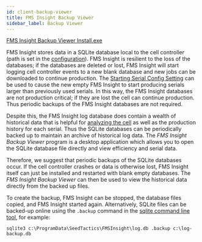 ```yaml
---
id: client-backup-viewer
title: FMS Insight Backup Viewer
sidebar_label: Backup Viewer
---
```


[FMS Insight Backup Viewer Install.exe](/installers/FMS%20Insight%20Backup%20Viewer%20Install.exe)

FMS Insight stores data in a SQLite database local to the cell controller
(path is set in the [configuration](server-config.md)). FMS Insight is
resilient to the loss of the databases; if the databases are deleted or lost,
FMS Insight will start logging cell controller events to a new blank database
and new jobs can be downloaded to continue production. The [Starting Serial
Config Setting](server-config.md) can be used to cause the new empty FMS
Insight to start producing serials larger than previously used serials. In
this way, the FMS Insight databases are not production critical; if they are
lost the cell can continue production. Thus periodic backups of the FMS
Insight databases are not required.

Despite this, the FMS Insight log database does contain a wealth of
historical data that is helpful for [analyzing the
cell](client-efficiency.md) as well as the production history for each
serial. Thus the SQLite databases can be periodically backed up to maintain
an archive of historical log data. The _FMS Insight Backup Viewer_ program is
a desktop application which allows you to open the SQLite database file
directly and view efficiency and serial data.

Therefore, we suggest that periodic backups of the SQLite databases occur. If
the cell controller crashes or data is otherwise lost, FMS Insight itself can
just be installed and restarted with blank empty databases. The _FMS Insight Backup Viewer_ can
then be used to view the historical data directly from the backed up files.

To create the backup, FMS Insight can be stopped, the database files copied,
and FMS Insight started again. Alternatively, SQLite files can be backed-up
online using the `.backup` command in the [sqlite command line
tool](https://sqlite.org/cli.html#special_commands_to_sqlite3_dot_commands_),
for example:

```text
sqlite3 c:\ProgramData\SeedTactics\FMSInsight\log.db .backup c:\log-backup.db
```
